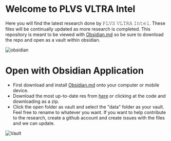 # Welcome to PLVS VLTRA Intel
Here you will find the latest research done by 𝙿𝙻𝚅𝚂 𝚅𝙻𝚃𝚁𝙰 𝙸𝚗𝚝𝚎𝚕. These files will be continually updated as more research is completed. This repository is meant to be viewed with [Obsidian.md](https://obsidian.md/) so be sure to download the repo and open as a vault within obsidian.

![obsidian](https://user-images.githubusercontent.com/115485095/194904324-32f831c2-b10e-403b-8886-d4a7cc86f2e8.png)

# Open with Obsidian Application
* First download and install [Obsidian.md](https://obsidian.md/) onto your computer or mobile device.
* Download the most up-to-date res from [here](https://github.com/pvintel/res/archive/refs/heads/main.zip) or clicking at the code and downloading as a zip.
* Click the open folder as vault and select the "data" folder as your vault. Feel free to rename to whatever you want. If you want to help contribute to the research, create a github account and create issues with the files and we can update. 

![Vault](https://user-images.githubusercontent.com/115485095/194919094-27a3600e-46b7-4df4-bf44-4018b76dc0d2.PNG)
